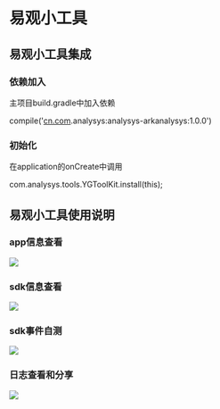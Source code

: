 # 易观小工具

## 易观小工具集成

### 依赖加入

主项目build.gradle中加入依赖

compile\('[cn.com](http://cn.com).analysys:analysys-arkanalysys:1.0.0'\) 

### 初始化

在application的onCreate中调用

com.analysys.tools.YGToolKit.install\(this\);



## 易观小工具使用说明

### app信息查看

![](../../../.gitbook/assets/1%20%281%29.png)

### sdk信息查看

![](../../../.gitbook/assets/image%20%28297%29.png)

### sdk事件自测

![](../../../.gitbook/assets/image%20%28298%29.png)

### 日志查看和分享

![](../../../.gitbook/assets/image%20%28291%29.png)





